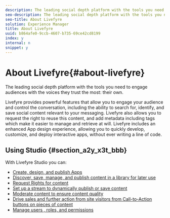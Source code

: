 ```yaml
---
description: The leading social depth platform with the tools you need to engage audiences with the voices they trust the most  their own.
seo-description: The leading social depth platform with the tools you need to engage audiences with the voices they trust the most  their own.
seo-title: About Livefyre
solution: Experience Manager
title: About Livefyre
uuid: b864afe0-9ccb-4607-b735-69ce42cd8199
index: y
internal: n
snippet: y
---
```


# About Livefyre{#about-livefyre}

The leading social depth platform with the tools you need to engage audiences with the voices they trust the most: their own.

Livefyre provides powerful features that allow you to engage your audience and control the conversation, including the ability to search for, identify, and save social content relevant to your messaging. Livefyre also allows you to request the right to reuse this content, and add metadata including tags which make it easier to manage and retrieve at will. Livefyre includes an enhanced App design experience, allowing you to quickly develop, customize, and deploy interactive apps, without ever writing a line of code.

## Using Studio {#section_a2y_x3t_bbb}

With Livefyre Studio you can:

* [Create, design, and publish Apps](c-about-apps/c-about-apps.md#c_about_apps)
* [Discover, save, manage, and publish content in a library for later use](c-library/c-assets/c-assets.md)
* [Request Rights for content](c-how-requesting-rights-works/t-send-a-rights-request-to-own-a-digital-asset.md#t_send_a_rights_request_to_own_a_digital_asset)
* [Set up a stream to dynamically publish or save content](c-streams/t-create-a-new-stream.md#t_create_a_new_stream)
* [Moderate content to ensure content quality](c-features-livefyre/c-about-moderation/c-setting-up-moderation.md#c_setting_up_moderation)
* [Drive sales and further action from site visitors from Call-to-Action buttons on pieces of content](c-features-livefyre/c-ugc-commerce.md#c_ugc_commerce)
* [Manage users , roles, and permissions](c-about-apps/c-about-apps.md#c_about_apps)

